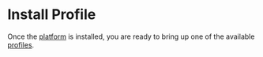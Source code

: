 # Install Profile

Once the [platform](platform.md) is installed, you are ready to bring up one
of the available [profiles](profiles/intro.md).
